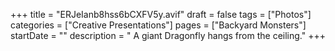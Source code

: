 +++
title = "ERJeIanb8hss6bCXFV5y.avif"
draft = false
tags = ["Photos"]
categories = ["Creative Presentations"]
pages = ["Backyard Monsters"]
startDate = ""
description = " A giant Dragonfly hangs from the ceiling."
+++
